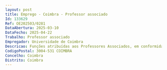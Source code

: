 ```yaml
--- 
layout: post
title: Emprego - Coimbra - Professor associado
Id: 133629
Ref: OE202503/0281
DataAbertura: 2025-03-10
DataFecho: 2025-04-22
Trabalho: Professor associado
Empregador: Universidade de Coimbra
Descricao: Funções atribuídas aos Professores Associados, em conformidade com o disposto no artigo 4.º e no n.º 2 do artigo 5.º do Estatuto da Carreira Docente Universitária (ECDU), aprovado pelo Decreto Lei n.º 448 79, de 13 de novembro, com a redação dada pelo Decreto Lei n.º 205 2009, de 31 de agosto na sua redação atual
CodigoPostal: 3004-531 COIMBRA
Concelho: Coimbra
Distrito: Coimbra
--- 
```

